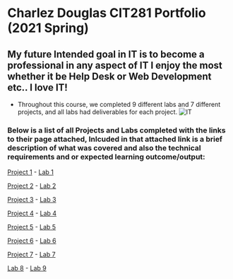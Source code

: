 # Charlez Douglas CIT281 Portfolio (2021 Spring)
## My future Intended goal in IT is to become a professional in any aspect of IT I enjoy the most whether it be Help Desk or Web Development etc.. I love IT!


- Throughout this course, we completed 9 different labs and 7 different projects, and all labs had deliverables for each project.
![IT](https://user-images.githubusercontent.com/81718217/120880928-404adb00-c582-11eb-90f4-9765dfc263ea.jpg)


### Below is a list of all Projects and Labs completed with the links to their page attached, Inlcuded in that attached link is a brief description of what was covered and also the technical requirements and or expected learning outcome/output:

<a href="https://charlezdouglas1.github.io/cit281-p1/
">Project 1</a> -
<a href="https://charlezdouglas1.github.io/cit281-Lab1/
">Lab 1</a> 


<a href="https://charlezdouglas1.github.io/cit281-p2/
">Project 2</a> -
<a href="https://charlezdouglas1.github.io/cit281-Lab2/">Lab 2</a> 


<a href="https://charlezdouglas1.github.io/cit281-p3/">Project 3</a> -
<a href="https://charlezdouglas1.github.io/cit281-Lab3/
">Lab 3</a> 


<a href="https://charlezdouglas1.github.io/cit281-p4/">Project 4</a> -
<a href="https://charlezdouglas1.github.io/cit281-Lab4/
">Lab 4</a> 


<a href="https://charlezdouglas1.github.io/cit281-p5/">Project 5</a> -
<a href="https://charlezdouglas1.github.io/cit281-Lab5/">Lab 5</a> 



<a href="https://charlezdouglas1.github.io/cit281-p6/">Project 6</a> -
<a href="https://charlezdouglas1.github.io/cit281-Lab6/">Lab 6</a> 


<a href="https://charlezdouglas1.github.io/cit281-p7/">Project 7</a> - <a href="https://charlezdouglas1.github.io/cit281-Lab7/">Lab 7</a>

<a href="https://charlezdouglas1.github.io/cit281-Lab8/">Lab 8</a> - 
<a href="https://charlezdouglas1.github.io/cit281-Lab9/">Lab 9</a> 



